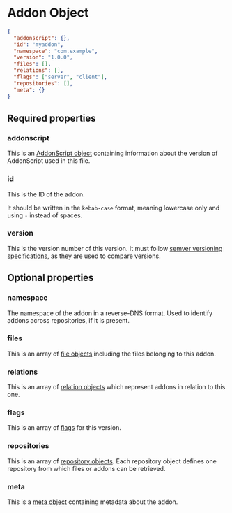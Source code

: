 # Addon Object

``` json
{
  "addonscript": {},
  "id": "myaddon",
  "namespace": "com.example",
  "version": "1.0.0",
  "files": [],
  "relations": [],
  "flags": ["server", "client"],
  "repositories": [],
  "meta": {}
}
```

## Required properties

### addonscript

This is an [AddonScript object](addonscript.md) containing information about the version of AddonScript used in this file.

### id

This is the ID of the addon.

It should be written in the `kebab-case` format, meaning lowercase only and using `-` instead of spaces.

### version

This is the version number of this version. It must follow [semver versioning specifications](https://semver.org/spec/v2.0.0.html), 
as they are used to compare versions.

## Optional properties

### namespace

The namespace of the addon in a reverse-DNS format. Used to identify addons across repositories, if it is present.

### files

This is an array of [file objects](file.md) including the files belonging to this addon.

### relations

This is an array of [relation objects](relation.md) which represent addons in relation to this one.

### flags

This is an array of [flags](../flags.md) for this version.
 
### repositories

This is an array of [repository objects](repository.md). Each repository object defines one repository from which files or
addons can be retrieved.

### meta

This is a [meta object](meta.md) containing metadata about the addon.
